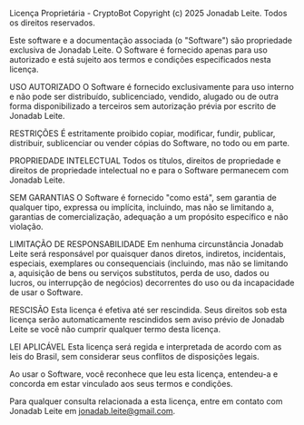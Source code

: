 Licença Proprietária - CryptoBot
Copyright (c) 2025 Jonadab Leite. Todos os direitos reservados.

Este software e a documentação associada (o "Software") são propriedade exclusiva de Jonadab Leite. O Software é fornecido apenas para uso autorizado e está sujeito aos termos e condições especificados nesta licença.

USO AUTORIZADO
O Software é fornecido exclusivamente para uso interno e não pode ser distribuído, sublicenciado, vendido, alugado ou de outra forma disponibilizado a terceiros sem autorização prévia por escrito de Jonadab Leite.

RESTRIÇÕES
É estritamente proibido copiar, modificar, fundir, publicar, distribuir, sublicenciar ou vender cópias do Software, no todo ou em parte.

PROPRIEDADE INTELECTUAL
Todos os títulos, direitos de propriedade e direitos de propriedade intelectual no e para o Software permanecem com Jonadab Leite.

SEM GARANTIAS
O Software é fornecido "como está", sem garantia de qualquer tipo, expressa ou implícita, incluindo, mas não se limitando a, garantias de comercialização, adequação a um propósito específico e não violação.

LIMITAÇÃO DE RESPONSABILIDADE
Em nenhuma circunstância Jonadab Leite será responsável por quaisquer danos diretos, indiretos, incidentais, especiais, exemplares ou consequenciais (incluindo, mas não se limitando a, aquisição de bens ou serviços substitutos, perda de uso, dados ou lucros, ou interrupção de negócios) decorrentes do uso ou da incapacidade de usar o Software.

RESCISÃO
Esta licença é efetiva até ser rescindida. Seus direitos sob esta licença serão automaticamente rescindidos sem aviso prévio de Jonadab Leite se você não cumprir qualquer termo desta licença.

LEI APLICÁVEL
Esta licença será regida e interpretada de acordo com as leis do Brasil, sem considerar seus conflitos de disposições legais.

Ao usar o Software, você reconhece que leu esta licença, entendeu-a e concorda em estar vinculado aos seus termos e condições.

Para qualquer consulta relacionada a esta licença, entre em contato com Jonadab Leite em jonadab.leite@gmail.com.

